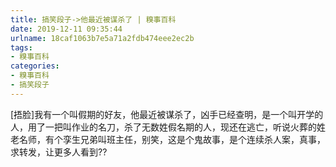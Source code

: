 ```yaml
---
title: 搞笑段子->他最近被谋杀了 | 糗事百科
date: 2019-12-11 09:35:44
urlname: 18caf1063b7e5a71a2fdb474eee2ec2b
tags: 
- 糗事百科
categories:
- 糗事百科
- 搞笑段子
---
```

[捂脸]我有一个叫假期的好友，他最近被谋杀了，凶手已经查明，是一个叫开学的人，用了一把叫作业的名刀，杀了无数姓假名期的人，现还在逃亡，听说火葬的姓老名师，有个孪生兄弟叫班主任，别笑，这是个鬼故事，是个连续杀人案，真事，求转发，让更多人看到??


